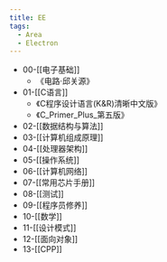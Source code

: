 ```yaml
---
title: EE
tags:
  - Area
  - Electron
---
```



* 00-[[电子基础]]
  * 《电路·邱关源》
* 01-[[C语言]]
  * 《C程序设计语言(K&R)清晰中文版》
  * 《C_Primer_Plus_第五版》
* 02-[[数据结构与算法]]
* 03-[[计算机组成原理]]
* 04-[[处理器架构]]
* 05-[[操作系统]]
* 06-[[计算机网络]]
* 07-[[常用芯片手册]]
* 08-[[测试]]
* 09-[[程序员修养]]
* 10-[[数学]]
* 11-[[设计模式]]
* 12-[[面向对象]]
* 13-[[CPP]]
